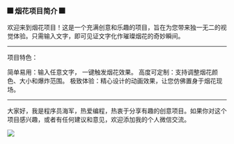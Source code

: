 ### 🎆 烟花项目简介 🎆

欢迎来到烟花项目！这是一个充满创意和乐趣的项目，旨在为您带来独一无二的视觉体验。只需输入文字，即可见证文字化作璀璨烟花的奇妙瞬间。    

<hr/>
项目特色：

简单易用：输入任意文字， 一键触发烟花效果。
高度可定制：支持调整烟花颜色、大小和爆炸范围。
极致体验：精心设计的动画效果，让您仿佛置身于烟花现场。
<hr/>

大家好，我是程序员海军，热爱编程，热衷于分享有趣的创意项目。如果你对这个项目感兴趣，或者有任何建议和意见，欢迎添加我的个人微信交流。

<img src="https://img-hello-world.oss-cn-beijing.aliyuncs.com/imgs/c95cfc940e64c8f034898e884d64ec28.jpg"/>